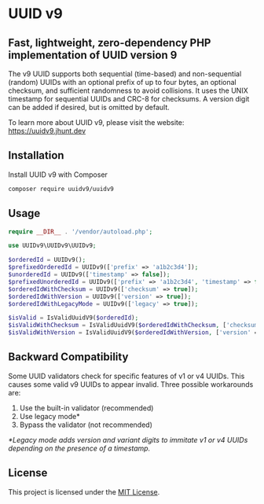 # UUID v9

## Fast, lightweight, zero-dependency PHP implementation of UUID version 9

The v9 UUID supports both sequential (time-based) and non-sequential (random) UUIDs with an optional prefix of up to four bytes, an optional checksum, and sufficient randomness to avoid collisions. It uses the UNIX timestamp for sequential UUIDs and CRC-8 for checksums. A version digit can be added if desired, but is omitted by default.

To learn more about UUID v9, please visit the website: https://uuidv9.jhunt.dev

## Installation

Install UUID v9 with Composer

```bash
composer require uuidv9/uuidv9
```

## Usage

```php
require __DIR__ . '/vendor/autoload.php';

use UUIDv9\UUIDv9\UUIDv9;

$orderedId = UUIDv9();
$prefixedOrderedId = UUIDv9(['prefix' => 'a1b2c3d4']);
$unorderedId = UUIDv9(['timestamp' => false]);
$prefixedUnorderedId = UUIDv9(['prefix' => 'a1b2c3d4', 'timestamp' => false]);
$orderedIdWithChecksum = UUIDv9(['checksum' => true]);
$orderedIdWithVersion = UUIDv9(['version' => true]);
$orderedIdWithLegacyMode = UUIDv9(['legacy' => true]);

$isValid = IsValidUuidV9($orderedId);
$isValidWithChecksum = IsValidUuidV9($orderedIdWithChecksum, ['checksum' => true]);
$isValidWithVersion = IsValidUuidV9($orderedIdWithVersion, ['version' => true]);
```

## Backward Compatibility

Some UUID validators check for specific features of v1 or v4 UUIDs. This causes some valid v9 UUIDs to appear invalid. Three possible workarounds are:

1) Use the built-in validator (recommended)
2) Use legacy mode*
3) Bypass the validator (not recommended)

_*Legacy mode adds version and variant digits to immitate v1 or v4 UUIDs depending on the presence of a timestamp._

## License

This project is licensed under the [MIT License](LICENSE).